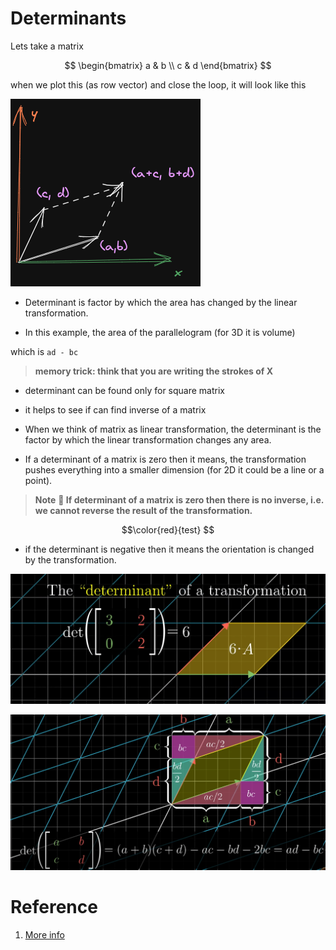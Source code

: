 # Determinants

Lets take a matrix

$$
\begin{bmatrix}
a & b \\
c & d
\end{bmatrix}
$$

when we plot this (as row vector) and close the loop, it will look like this

![image matrix plotter as vector](./img/006_determinant.excalidraw.png)

* Determinant is factor by which the area has changed by the linear transformation.

* In this example, the area of the parallelogram (for 3D it is volume)

which is `ad - bc` 

> **memory trick: think that you are writing the strokes of X**

* determinant can be found only for square matrix
* it helps to see if can find inverse of a matrix

* When we think of matrix as linear transformation, the determinant is the factor by which the linear transformation changes any area. 

* If a determinant of a matrix is zero then it means, the transformation pushes everything into a smaller dimension (for 2D it could be a line or a point).

> **Note**
> **🔆 If determinant of a matrix is zero then there is no inverse, i.e. we cannot reverse the result of the transformation.**

$$\color{red}{test} $$

* if the determinant is negative then it means the orientation is changed by the transformation.

![](img/006.Determinants-0902155044.png)


![](img/006.Determinants-0902164220.png)
# Reference
1. [More info](https://www.mathsisfun.com/algebra/matrix-determinant.html)